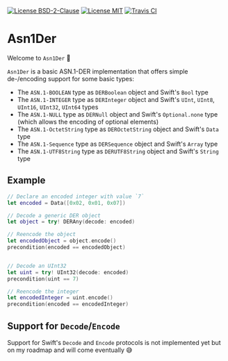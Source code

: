 [![License BSD-2-Clause](https://img.shields.io/badge/License-BSD--2--Clause-blue.svg)](https://opensource.org/licenses/BSD-2-Clause)
[![License MIT](https://img.shields.io/badge/License-MIT-blue.svg)](https://opensource.org/licenses/MIT)
[![Travis CI](https://travis-ci.org/KizzyCode/asn1der-Swift.svg?branch=master)](https://travis-ci.org/KizzyCode/asn1der-swift)

# Asn1Der

Welcome to `Asn1Der` 🎉

`Asn1Der` is a basic ASN.1-DER implementation that offers simple de-/encoding support for some basic types:
 - The `ASN.1-BOOLEAN` type as `DERBoolean` object and Swift's `Bool` type
 - The `ASN.1-INTEGER` type as `DERInteger` object and Swift's `UInt`, `UInt8`, `UInt16`, `UInt32`, `UInt64` types
 - The `ASN.1-NULL` type as `DERNull` object and Swift's `Optional.none` type (which allows the encoding of optional elements)
 - The `ASN.1-OctetString` type as `DEROctetString` object and Swift's `Data` type
 - The `ASN.1-Sequence` type as `DERSequence` object and Swift's `Array` type
 - The `ASN.1-UTF8String` type as `DERUTF8String` object and Swift's `String` type


## Example

```swift
// Declare an encoded integer with value `7`
let encoded = Data([0x02, 0x01, 0x07])

// Decode a generic DER object
let object = try! DERAny(decode: encoded)

// Reencode the object
let encodedObject = object.encode()
precondition(encoded == encodedObject)


// Decode an UInt32
let uint = try! UInt32(decode: encoded)
precondition(uint == 7)

// Reencode the integer
let encodedInteger = uint.encode()
precondition(encoded == encodedInteger)
```


## Support for `Decode`/`Encode`
Support for Swift's `Decode` and `Encode` protocols is not implemented yet but on my roadmap and will come eventually 😅
